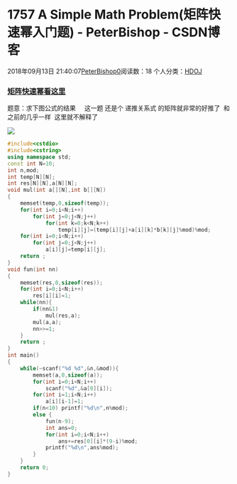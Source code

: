# 1757 A Simple Math Problem(矩阵快速幂入门题) - PeterBishop - CSDN博客





2018年09月13日 21:40:07[PeterBishop0](https://me.csdn.net/qq_40061421)阅读数：18
个人分类：[HDOJ](https://blog.csdn.net/qq_40061421/article/category/7502192)









### [矩阵快速幂看这里](https://blog.csdn.net/qq_40061421/article/details/82625338)

题意：求下图公式的结果     这一题 还是个 递推关系式 的矩阵就非常的好推了  和之前的几乎一样  这里就不解释了

![](https://img-blog.csdn.net/20170814155949214?watermark/2/text/aHR0cDovL2Jsb2cuY3Nkbi5uZXQvZm9yZXZlcl9raXJpdG8=/font/5a6L5L2T/fontsize/400/fill/I0JBQkFCMA==/dissolve/70/gravity/Center)

```cpp
#include<cstdio>
#include<cstring>
using namespace std;
const int N=10;
int n,mod;
int temp[N][N];
int res[N][N],a[N][N];
void mul(int a[][N],int b[][N])
{
    memset(temp,0,sizeof(temp));
    for(int i=0;i<N;i++)
        for(int j=0;j<N;j++)
            for(int k=0;k<N;k++)
                temp[i][j]=(temp[i][j]+a[i][k]*b[k][j]%mod)%mod;
    for(int i=0;i<N;i++)
        for(int j=0;j<N;j++)
            a[i][j]=temp[i][j];
    return ;
}
void fun(int nn)
{
    memset(res,0,sizeof(res));
    for(int i=0;i<N;i++)
        res[i][i]=1;
    while(nn){
        if(nn&1)
            mul(res,a);
        mul(a,a);
        nn>>=1;
    }
    return ;
}
int main()
{
    while(~scanf("%d %d",&n,&mod)){
        memset(a,0,sizeof(a));
        for(int i=0;i<N;i++)
            scanf("%d",&a[0][i]);
        for(int i=1;i<N;i++)
            a[i][i-1]=1;
        if(n<10) printf("%d\n",n%mod);
        else {
            fun(n-9);
            int ans=0;
            for(int i=0;i<N;i++)
                ans+=res[0][i]*(9-i)%mod;
            printf("%d\n",ans%mod);
        }
    }
    return 0;
}
```





